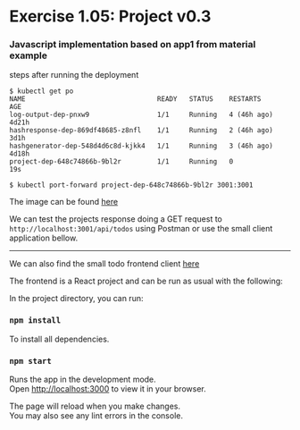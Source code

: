 # Exercise 1.05: Project v0.3

### Javascript implementation based on app1 from material example

steps after running the deployment

```
$ kubectl get po
NAME                                 READY   STATUS    RESTARTS      AGE
log-output-dep-pnxw9                 1/1     Running   4 (46h ago)   4d21h
hashresponse-dep-869df48685-z8nfl    1/1     Running   2 (46h ago)   3d1h
hashgenerator-dep-548d4d6c8d-kjkk4   1/1     Running   3 (46h ago)   4d18h
project-dep-648c74866b-9bl2r         1/1     Running   0             19s
```

```
$ kubectl port-forward project-dep-648c74866b-9bl2r 3001:3001
```

The image can be found [here](https://hub.docker.com/r/sirpacoder/project)

We can test the projects response doing a GET request to `http://localhost:3001/api/todos` using Postman or use the small client application bellow.
___

We can also find the small todo frontend client [here](./project//client/)

The frontend is a React project and can be run as usual with the following:

In the project directory, you can run:

### `npm install`
To install all dependencies.

### `npm start`

Runs the app in the development mode.\
Open [http://localhost:3000](http://localhost:3000) to view it in your browser.

The page will reload when you make changes.\
You may also see any lint errors in the console.